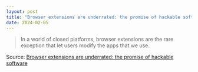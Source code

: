 ```yaml
---
layout: post
title: "Browser extensions are underrated: the promise of hackable software"
date: 2024-02-05
---
```


> In a world of closed platforms, browser extensions are the rare exception
that let users modify the apps that we use.

Source: [Browser extensions are underrated: the promise of hackable
software](https://www.geoffreylitt.com/2019/07/29/browser-extensions)

